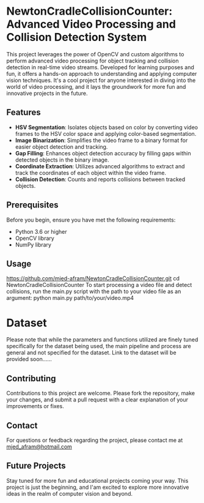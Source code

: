 # NewtonCradleCollisionCounter: Advanced Video Processing and Collision Detection System

This project leverages the power of OpenCV and custom algorithms to perform advanced video processing for object tracking and collision detection in real-time video streams. 
Developed for learning purposes and fun, it offers a hands-on approach to understanding and applying computer vision techniques. 
It's a cool project for anyone interested in diving into the world of video processing, and it lays the groundwork for more fun and innovative projects in the future.

## Features

- **HSV Segmentation**: Isolates objects based on color by converting video frames to the HSV color space and applying color-based segmentation.
- **Image Binarization**: Simplifies the video frame to a binary format for easier object detection and tracking.
- **Gap Filling**: Enhances object detection accuracy by filling gaps within detected objects in the binary image.
- **Coordinate Extraction**: Utilizes advanced algorithms to extract and track the coordinates of each object within the video frame.
- **Collision Detection**: Counts and reports collisions between tracked objects.

## Prerequisites

Before you begin, ensure you have met the following requirements:
- Python 3.6 or higher
- OpenCV library
- NumPy library


## Usage
https://github.com/mjed-afram/NewtonCradleCollisionCounter.git
cd NewtonCradleCollisionCounter
To start processing a video file and detect collisions, 
run the main.py script with the path to your video file as an argument:
python main.py path/to/your/video.mp4

# Dataset
Please note that while the parameters and functions utilized are finely tuned specifically for the dataset being used, the main pipeline and process are general and not specified for the dataset.
Link to the dataset will be provided soon......


## Contributing
Contributions to this project are welcome. Please fork the repository, 
make your changes, and submit a pull request with a clear explanation of your improvements or fixes.


## Contact
For questions or feedback regarding the project, please contact me at mjed_afram@hotmail.com


## Future Projects
Stay tuned for more fun and educational projects coming your way. 
This project is just the beginning, and I'am excited to explore more innovative ideas in the realm of computer vision and beyond.
